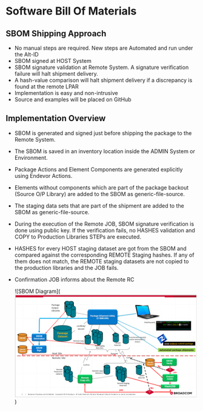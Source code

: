# Software Bill Of Materials 



## SBOM Shipping Approach 

- No manual steps are required. New steps are Automated and run under the Alt-ID
- SBOM signed at HOST System
- SBOM signature validation at Remote System. A signature verification failure will halt shipment delivery.  
- A hash-value comparison will halt shipment delivery if a discrepancy is found at the remote LPAR
- Implementation is easy and non-intrusive
- Source and examples will be placed on GitHub 


## Implementation Overview

- SBOM is generated and signed just before shipping the package to the Remote System.
- The SBOM is saved in an inventory location inside the ADMIN System or Environment.
- Package Actions and Element Components are generated explicitly using Endevor Actions. 
- Elements without components which are part of the package backout (Source O/P Library) are added to the SBOM as generic-file-source.
- The staging data sets that are part of the shipment are added to the SBOM as generic-file-source.
- During the execution of the Remote JOB,  SBOM signature verification is done using public key. If the verification fails, no HASHES validation and COPY to Production Libraries STEPs are executed.
- HASHES for every HOST staging dataset  are got from the SBOM and compared against the corresponding REMOTE Staging hashes. If any of them does not match, the REMOTE staging datasets are not copied to the production libraries and the JOB fails.
- Confirmation JOB informs about the Remote RC   



    ![SBOM Diagram](![alt text](image.png))